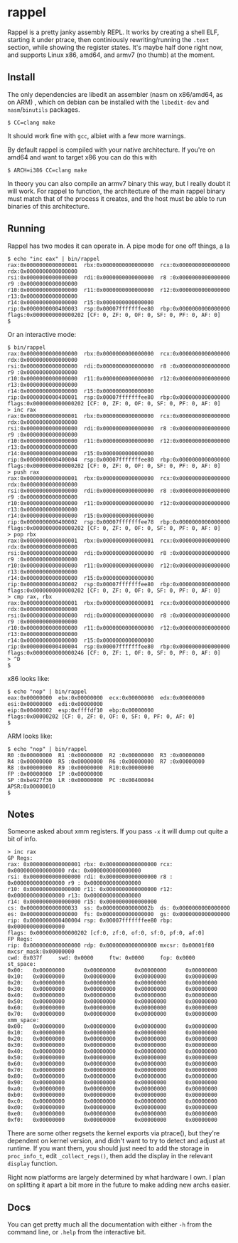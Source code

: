 # rappel

Rappel is a pretty janky assembly REPL. It works by creating a shell ELF, starting it under ptrace, then continiously rewriting/running the `.text` section, while showing the register states. It's maybe half done right now, and supports Linux x86, amd64, and armv7 (no thumb) at the moment.

## Install

The only dependencies are libedit an assembler (nasm on x86/amd64, as on ARM) , which on debian can be installed with the `libedit-dev` and `nasm`/`binutils` packages.

```
$ CC=clang make
```

It should work fine with `gcc`, albiet with a few more warnings.

By default rappel is compiled with your native architecture. If you're on amd64 and want to target x86 you can do this with

```
$ ARCH=i386 CC=clang make
```

In theory you can also compile an armv7 binary this way, but I really doubt it will work. For rappel to function, the architecture of the main rappel binary must match that of the process it creates, and the host must be able to run binaries of this architecture.

## Running

Rappel has two modes it can operate in. A pipe mode for one off things, a la

```
$ echo "inc eax" | bin/rappel
rax:0x0000000000000001  rbx:0x0000000000000000  rcx:0x0000000000000000  rdx:0x0000000000000000
rsi:0x0000000000000000  rdi:0x0000000000000000  r8 :0x0000000000000000  r9 :0x0000000000000000
r10:0x0000000000000000  r11:0x0000000000000000  r12:0x0000000000000000  r13:0x0000000000000000
r14:0x0000000000000000  r15:0x0000000000000000
rip:0x0000000000400003  rsp:0x00007fffffffee80  rbp:0x0000000000000000
flags:0x0000000000000202 [CF: 0, ZF: 0, OF: 0, SF: 0, PF: 0, AF: 0]
$
```

Or an interactive mode:

```
$ bin/rappel
rax:0x0000000000000000  rbx:0x0000000000000000  rcx:0x0000000000000000  rdx:0x0000000000000000
rsi:0x0000000000000000  rdi:0x0000000000000000  r8 :0x0000000000000000  r9 :0x0000000000000000
r10:0x0000000000000000  r11:0x0000000000000000  r12:0x0000000000000000  r13:0x0000000000000000
r14:0x0000000000000000  r15:0x0000000000000000
rip:0x0000000000400001  rsp:0x00007fffffffee80  rbp:0x0000000000000000
flags:0x0000000000000202 [CF: 0, ZF: 0, OF: 0, SF: 0, PF: 0, AF: 0]
> inc rax
rax:0x0000000000000001  rbx:0x0000000000000000  rcx:0x0000000000000000  rdx:0x0000000000000000
rsi:0x0000000000000000  rdi:0x0000000000000000  r8 :0x0000000000000000  r9 :0x0000000000000000
r10:0x0000000000000000  r11:0x0000000000000000  r12:0x0000000000000000  r13:0x0000000000000000
r14:0x0000000000000000  r15:0x0000000000000000
rip:0x0000000000400004  rsp:0x00007fffffffee80  rbp:0x0000000000000000
flags:0x0000000000000202 [CF: 0, ZF: 0, OF: 0, SF: 0, PF: 0, AF: 0]
> push rax
rax:0x0000000000000001  rbx:0x0000000000000000  rcx:0x0000000000000000  rdx:0x0000000000000000
rsi:0x0000000000000000  rdi:0x0000000000000000  r8 :0x0000000000000000  r9 :0x0000000000000000
r10:0x0000000000000000  r11:0x0000000000000000  r12:0x0000000000000000  r13:0x0000000000000000
r14:0x0000000000000000  r15:0x0000000000000000
rip:0x0000000000400002  rsp:0x00007fffffffee78  rbp:0x0000000000000000
flags:0x0000000000000202 [CF: 0, ZF: 0, OF: 0, SF: 0, PF: 0, AF: 0]
> pop rbx
rax:0x0000000000000001  rbx:0x0000000000000001  rcx:0x0000000000000000  rdx:0x0000000000000000
rsi:0x0000000000000000  rdi:0x0000000000000000  r8 :0x0000000000000000  r9 :0x0000000000000000
r10:0x0000000000000000  r11:0x0000000000000000  r12:0x0000000000000000  r13:0x0000000000000000
r14:0x0000000000000000  r15:0x0000000000000000
rip:0x0000000000400002  rsp:0x00007fffffffee80  rbp:0x0000000000000000
flags:0x0000000000000202 [CF: 0, ZF: 0, OF: 0, SF: 0, PF: 0, AF: 0]
> cmp rax, rbx
rax:0x0000000000000001  rbx:0x0000000000000001  rcx:0x0000000000000000  rdx:0x0000000000000000
rsi:0x0000000000000000  rdi:0x0000000000000000  r8 :0x0000000000000000  r9 :0x0000000000000000
r10:0x0000000000000000  r11:0x0000000000000000  r12:0x0000000000000000  r13:0x0000000000000000
r14:0x0000000000000000  r15:0x0000000000000000
rip:0x0000000000400004  rsp:0x00007fffffffee80  rbp:0x0000000000000000
flags:0x0000000000000246 [CF: 0, ZF: 1, OF: 0, SF: 0, PF: 0, AF: 0]
> ^D
$
```

x86 looks like:
```
$ echo "nop" | bin/rappel
eax:0x00000000  ebx:0x00000000  ecx:0x00000000  edx:0x00000000
esi:0x00000000  edi:0x00000000
eip:0x00400002  esp:0xffffdf10  ebp:0x00000000
flags:0x00000202 [CF: 0, ZF: 0, OF: 0, SF: 0, PF: 0, AF: 0]
$
```

ARM looks like:
```
$ echo "nop" | bin/rappel
R0 :0x00000000	R1 :0x00000000	R2 :0x00000000	R3 :0x00000000
R4 :0x00000000	R5 :0x00000000	R6 :0x00000000	R7 :0x00000000
R8 :0x00000000	R9 :0x00000000	R10:0x00000000
FP :0x00000000	IP :0x00000000
SP :0xbe927f30	LR :0x00000000	PC :0x00400004
APSR:0x00000010
$
```

## Notes
Someone asked about xmm registers. If you pass `-x` it will dump out quite a bit of info.

```
> inc rax
GP Regs:
rax: 0x0000000000000001 rbx: 0x0000000000000000 rcx: 0x0000000000000000 rdx: 0x0000000000000000
rsi: 0x0000000000000000 rdi: 0x0000000000000000 r8 : 0x0000000000000000 r9 : 0x0000000000000000
r10: 0x0000000000000000 r11: 0x0000000000000000 r12: 0x0000000000000000 r13: 0x0000000000000000
r14: 0x0000000000000000 r15: 0x0000000000000000
cs: 0x0000000000000033  ss: 0x000000000000002b  ds: 0x0000000000000000
es: 0x0000000000000000  fs: 0x0000000000000000  gs: 0x0000000000000000
rip: 0x0000000000400004 rsp: 0x00007fffffffee80 rbp: 0x0000000000000000
flags: 0x0000000000000202 [cf:0, zf:0, of:0, sf:0, pf:0, af:0]
FP Regs:
rip: 0x0000000000000000 rdp: 0x0000000000000000 mxcsr: 0x00001f80       mxcsr_mask:0x00000000
cwd: 0x037f     swd: 0x0000     ftw: 0x0000     fop: 0x0000
st_space:
0x00:   0x00000000      0x00000000      0x00000000      0x00000000
0x10:   0x00000000      0x00000000      0x00000000      0x00000000
0x20:   0x00000000      0x00000000      0x00000000      0x00000000
0x30:   0x00000000      0x00000000      0x00000000      0x00000000
0x40:   0x00000000      0x00000000      0x00000000      0x00000000
0x50:   0x00000000      0x00000000      0x00000000      0x00000000
0x60:   0x00000000      0x00000000      0x00000000      0x00000000
0x70:   0x00000000      0x00000000      0x00000000      0x00000000
xmm_space:
0x00:   0x00000000      0x00000000      0x00000000      0x00000000
0x10:   0x00000000      0x00000000      0x00000000      0x00000000
0x20:   0x00000000      0x00000000      0x00000000      0x00000000
0x30:   0x00000000      0x00000000      0x00000000      0x00000000
0x40:   0x00000000      0x00000000      0x00000000      0x00000000
0x50:   0x00000000      0x00000000      0x00000000      0x00000000
0x60:   0x00000000      0x00000000      0x00000000      0x00000000
0x70:   0x00000000      0x00000000      0x00000000      0x00000000
0x80:   0x00000000      0x00000000      0x00000000      0x00000000
0x90:   0x00000000      0x00000000      0x00000000      0x00000000
0xa0:   0x00000000      0x00000000      0x00000000      0x00000000
0xb0:   0x00000000      0x00000000      0x00000000      0x00000000
0xc0:   0x00000000      0x00000000      0x00000000      0x00000000
0xd0:   0x00000000      0x00000000      0x00000000      0x00000000
0xe0:   0x00000000      0x00000000      0x00000000      0x00000000
0xf0:   0x00000000      0x00000000      0x00000000      0x00000000
```

There are some other regsets the kernel exports via ptrace(), but they're dependent on kernel version, and didn't want to try to detect and adjust at runtime. If you want them, you should just need to add the storage in `proc_info_t`, edit `_collect_regs()`, then add the display in the relevant `display` function.

Right now platforms are largely determined by what hardware I own. I plan on splitting it apart a bit more in the future to make adding new archs easier.

## Docs

You can get pretty much all the documentation with either `-h` from the command line, or `.help` from the interactive bit.
